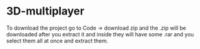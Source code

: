 # 3D-multiplayer
To download the project go to Code -> download zip and the .zip will be downloaded after you extract it and inside they will have some .rar and you select them all at once and extract them.
